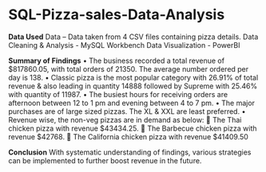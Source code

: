 # SQL-Pizza-sales-Data-Analysis

**Data Used**
Data – Data taken from 4 CSV files containing pizza details.
Data Cleaning & Analysis - MySQL Workbench
Data Visualization - PowerBI

**Summary of Findings**
•	The business recorded a total revenue of $817860.05, with total orders of 21350. The average number ordered per day is 138.
•	Classic pizza is the most popular category with 26.91% of total revenue & also leading in quantity 14888 followed by Supreme with 25.46% with quantity of 11987.
•	The busiest hours for receiving orders are afternoon between 12 to 1 pm and evening between 4 to 7 pm.
•	The major purchases are of large sized pizzas. The XL & XXL are least preferred.
•	Revenue wise, the non-veg pizzas are in demand as below:
	The Thai chicken pizza with revenue $43434.25.
	The Barbecue chicken pizza with revenue $42768.
	The California chicken pizza with revenue $41409.50

**Conclusion**
With systematic understanding of findings, various strategies can be implemented to further boost revenue in the future.
